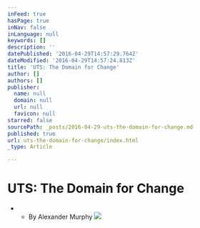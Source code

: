 ```yaml
---
inFeed: true
hasPage: true
inNav: false
inLanguage: null
keywords: []
description: ''
datePublished: '2016-04-29T14:57:29.764Z'
dateModified: '2016-04-29T14:57:24.813Z'
title: 'UTS: The Domain for Change'
author: []
authors: []
publisher:
  name: null
  domain: null
  url: null
  favicon: null
starred: false
sourcePath: _posts/2016-04-29-uts-the-domain-for-change.md
published: true
url: uts-the-domain-for-change/index.html
_type: Article

---
```

# UTS: The Domain for Change

* - By Alexander Murphy
![](https://the-grid-user-content.s3-us-west-2.amazonaws.com/106dc00e-e121-4557-8799-40a4247c5fe1.jpg)